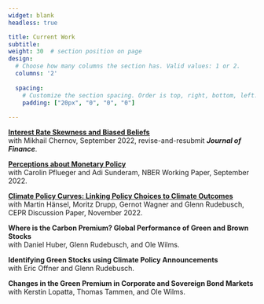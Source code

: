 ```yaml
---
widget: blank
headless: true

title: Current Work
subtitle:
weight: 30  # section position on page
design:
  # Choose how many columns the section has. Valid values: 1 or 2.
  columns: '2'
  
  spacing:
    # Customize the section spacing. Order is top, right, bottom, left.
    padding: ["20px", "0", "0", "0"]  
  
---
```


**[Interest Rate Skewness and Biased Beliefs](publication/skewness)**  
with Mikhail Chernov, September 2022, revise-and-resubmit ***Journal of Finance***.

**[Perceptions about Monetary Policy](publication/rules)**  
with Carolin Pflueger and Adi Sunderam, NBER Working Paper, September 2022.

**[Climate Policy Curves: Linking Policy Choices to Climate Outcomes](publication/cpc)**  
with Martin Hänsel, Moritz Drupp, Gernot Wagner and Glenn Rudebusch, CEPR
Discussion Paper, November 2022.

**Where is the Carbon Premium? Global Performance of Green and Brown Stocks**  
with Daniel Huber, Glenn Rudebusch, and Ole Wilms.

**Identifying Green Stocks using Climate Policy Announcements**  
with Eric Offner and Glenn Rudebusch.

**Changes in the Green Premium in Corporate and Sovereign Bond Markets**  
with Kerstin Lopatta, Thomas Tammen, and Ole Wilms.
